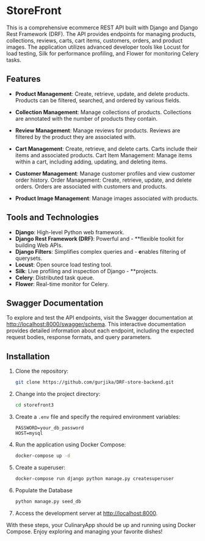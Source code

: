 # StoreFront

This is a comprehensive ecommerce REST API built with Django and Django Rest Framework (DRF). The API provides endpoints for managing products, collections, reviews, carts, cart items, customers, orders, and product images. The application utilizes advanced developer tools like Locust for load testing, Silk for performance profiling, and Flower for monitoring Celery tasks.

## Features

- **Product Management**: Create, retrieve, update, and delete products. Products can be filtered, searched, and ordered by various fields.

- **Collection Management**: Manage collections of products. Collections are annotated with the number of products they contain.

- **Review Management**: Manage reviews for products. Reviews are filtered by the product they are associated with.

- **Cart Management**: Create, retrieve, and delete carts. Carts include their items and associated products.
Cart Item Management: Manage items within a cart, including adding, updating, and deleting items.

- **Customer Management**: Manage customer profiles and view customer order history.
Order Management: Create, retrieve, update, and delete orders. Orders are associated with customers and products.

- **Product Image Management**: Manage images associated with products.



## Tools and Technologies

- **Django**: High-level Python web framework.
- **Django Rest Framework (DRF)**: Powerful and - **flexible toolkit for building Web APIs.
- **Django Filters**: Simplifies complex queries and - **e**nables filtering of querysets.
- **Locust**: Open source load testing tool.
- **Silk**: Live profiling and inspection of Django - **projects.
- **Celery**: Distributed task queue.
- **Flower**: Real-time monitor for Celery.


## Swagger Documentation

To explore and test the API endpoints, visit the Swagger documentation at [http://localhost:8000/swagger/schema](http://localhost:8000/swagger/schema). This interactive documentation provides detailed information about each endpoint, including the expected request bodies, response formats, and query parameters.




## Installation

1. Clone the repository:
    ```sh
    git clone https://github.com/gurjika/DRF-store-backend.git
    ```

2. Change into the project directory:
    ```sh
    cd storefront3
    ```

3. Create a `.env` file and specify the required environment variables:
    ```env
    PASSWORD=your_db_password
    HOST=mysql
    ```

4. Run the application using Docker Compose:
    ```sh
    docker-compose up -d
    ```


5. Create a superuser:
    ```sh
    docker-compose run django python manage.py createsuperuser
    ```
7. 
    Populate the Database
    ```sh
    python manage.py seed_db
    ```

6. Access the development server at [http://localhost:8000](http://localhost:8000).

With these steps, your CulinaryApp should be up and running using Docker Compose. Enjoy exploring and managing your favorite dishes!
